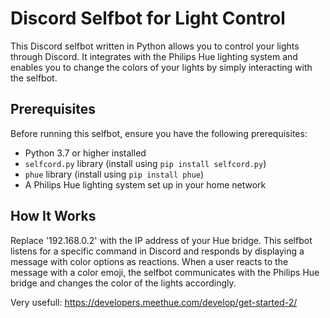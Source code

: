 # Discord Selfbot for Light Control

This Discord selfbot written in Python allows you to control your lights through Discord. It integrates with the Philips Hue lighting system and enables you to change the colors of your lights by simply interacting with the selfbot.

## Prerequisites

Before running this selfbot, ensure you have the following prerequisites:

- Python 3.7 or higher installed
- `selfcord.py` library (install using `pip install selfcord.py`)
- `phue` library (install using `pip install phue`)
- A Philips Hue lighting system set up in your home network

## How It Works

Replace '192.168.0.2' with the IP address of your Hue bridge.
This selfbot listens for a specific command in Discord and responds by displaying a message with color options as reactions. When a user reacts to the message with a color emoji, the selfbot communicates with the Philips Hue bridge and changes the color of the lights accordingly.

Very usefull: https://developers.meethue.com/develop/get-started-2/
